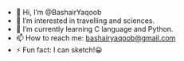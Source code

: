 - 👋 Hi, I’m @BashairYaqoob
- 👀 I’m interested in travelling and sciences.
- 🌱 I’m currently learning C language and Python.
- 📫 How to reach me: bashairyaqoob@gmail.com
- ⚡ Fun fact: I can sketch!😀

<!---
BashairYaqoob/BashairYaqoob is a ✨ special ✨ repository because its `README.md` (this file) appears on your GitHub profile.
You can click the Preview link to take a look at your changes.
--->
